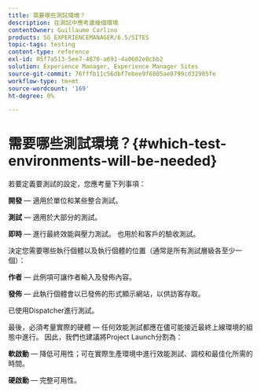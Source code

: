 ```yaml
---
title: 需要哪些測試環境？
description: 在測試中應考慮幾個環境
contentOwner: Guillaume Carlino
products: SG_EXPERIENCEMANAGER/6.5/SITES
topic-tags: testing
content-type: reference
exl-id: 05f7a513-5ee7-4870-a691-4a0602e0cbb2
solution: Experience Manager, Experience Manager Sites
source-git-commit: 76fffb11c56dbf7ebee9f6805ae0799cd32985fe
workflow-type: tm+mt
source-wordcount: '169'
ht-degree: 0%

---
```


# 需要哪些測試環境？{#which-test-environments-will-be-needed}

若要定義要測試的設定，您應考量下列事項：

**開發**  — 適用於單位和某些整合測試。

**測試**  — 適用於大部分的測試。

**即時**  — 進行最終效能與壓力測試。 也用於和客戶的驗收測試。

決定您需要哪些執行個體以及執行個體的位置（通常是所有測試層級各至少一個）：

**作者**  — 此例項可讓作者輸入及發佈內容。

**發佈**  — 此執行個體會以已發佈的形式顯示網站，以供訪客存取。

已使用Dispatcher進行測試。

最後，必須考量實際的硬體 — 任何效能測試都應在儘可能接近最終上線環境的組態中進行。 因此，我們也建議將Project Launch分割為：

**軟啟動**  — 降低可用性；可在實際生產環境中進行效能測試、調校和最佳化所需的時間。

**硬啟動**  — 完整可用性。
